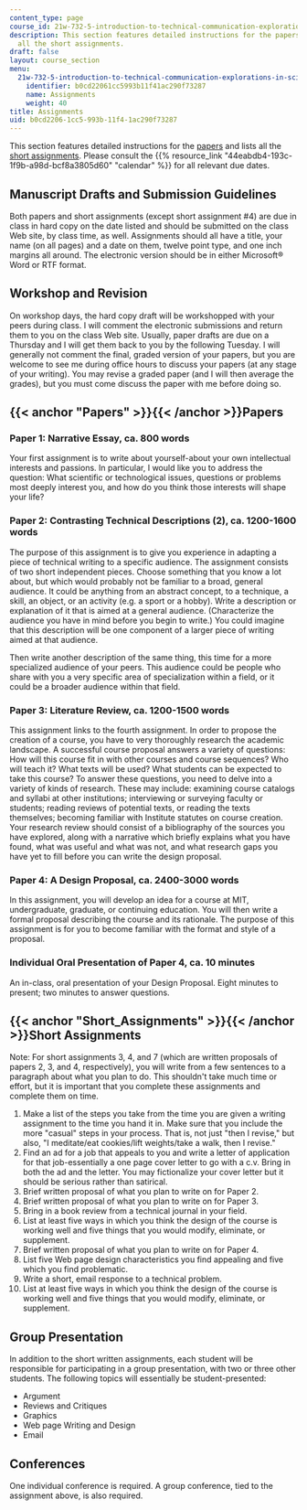 ```yaml
---
content_type: page
course_id: 21w-732-5-introduction-to-technical-communication-explorations-in-scientific-and-technical-writing-fall-2006
description: This section features detailed instructions for the papers and lists
  all the short assignments.
draft: false
layout: course_section
menu:
  21w-732-5-introduction-to-technical-communication-explorations-in-scientific-and-technical-writing-fall-2006:
    identifier: b0cd22061cc5993b11f41ac290f73287
    name: Assignments
    weight: 40
title: Assignments
uid: b0cd2206-1cc5-993b-11f4-1ac290f73287
---
```

This section features detailed instructions for the [papers](#Papers) and lists all the [short assignments](#Short_Assignments). Please consult the {{% resource_link "44eabdb4-193c-1f9b-a98d-bcf8a3805d60" "calendar" %}} for all relevant due dates. 

## Manuscript Drafts and Submission Guidelines

Both papers and short assignments (except short assignment #4) are due in class in hard copy on the date listed and should be submitted on the class Web site, by class time, as well. Assignments should all have a title, your name (on all pages) and a date on them, twelve point type, and one inch margins all around. The electronic version should be in either Microsoft® Word or RTF format.

## Workshop and Revision

On workshop days, the hard copy draft will be workshopped with your peers during class. I will comment the electronic submissions and return them to you on the class Web site. Usually, paper drafts are due on a Thursday and I will get them back to you by the following Tuesday. I will generally not comment the final, graded version of your papers, but you are welcome to see me during office hours to discuss your papers (at any stage of your writing). You may revise a graded paper (and I will then average the grades), but you must come discuss the paper with me before doing so.

## {{< anchor "Papers" >}}{{< /anchor >}}Papers

### Paper 1: Narrative Essay, ca. 800 words

Your first assignment is to write about yourself-about your own intellectual interests and passions. In particular, I would like you to address the question: What scientific or technological issues, questions or problems most deeply interest you, and how do you think those interests will shape your life?

### Paper 2: Contrasting Technical Descriptions (2), ca. 1200-1600 words

The purpose of this assignment is to give you experience in adapting a piece of technical writing to a specific audience. The assignment consists of two short independent pieces. Choose something that you know a lot about, but which would probably not be familiar to a broad, general audience. It could be anything from an abstract concept, to a technique, a skill, an object, or an activity (e.g. a sport or a hobby). Write a description or explanation of it that is aimed at a general audience. (Characterize the audience you have in mind before you begin to write.) You could imagine that this description will be one component of a larger piece of writing aimed at that audience.

Then write another description of the same thing, this time for a more specialized audience of your peers. This audience could be people who share with you a very specific area of specialization within a field, or it could be a broader audience within that field.

### Paper 3: Literature Review, ca. 1200-1500 words

This assignment links to the fourth assignment. In order to propose the creation of a course, you have to very thoroughly research the academic landscape. A successful course proposal answers a variety of questions: How will this course fit in with other courses and course sequences? Who will teach it? What texts will be used? What students can be expected to take this course? To answer these questions, you need to delve into a variety of kinds of research. These may include: examining course catalogs and syllabi at other institutions; interviewing or surveying faculty or students; reading reviews of potential texts, or reading the texts themselves; becoming familiar with Institute statutes on course creation. Your research review should consist of a bibliography of the sources you have explored, along with a narrative which briefly explains what you have found, what was useful and what was not, and what research gaps you have yet to fill before you can write the design proposal.

### Paper 4: A Design Proposal, ca. 2400-3000 words

In this assignment, you will develop an idea for a course at MIT, undergraduate, graduate, or continuing education. You will then write a formal proposal describing the course and its rationale. The purpose of this assignment is for you to become familiar with the format and style of a proposal.

### Individual Oral Presentation of Paper 4, ca. 10 minutes

An in-class, oral presentation of your Design Proposal. Eight minutes to present; two minutes to answer questions.

## {{< anchor "Short_Assignments" >}}{{< /anchor >}}Short Assignments

Note: For short assignments 3, 4, and 7 (which are written proposals of papers 2, 3, and 4, respectively), you will write from a few sentences to a paragraph about what you plan to do. This shouldn't take much time or effort, but it is important that you complete these assignments and complete them on time.

1. Make a list of the steps you take from the time you are given a writing assignment to the time you hand it in. Make sure that you include the more "casual" steps in your process. That is, not just "then I revise," but also, "I meditate/eat cookies/lift weights/take a walk, then I revise."
2. Find an ad for a job that appeals to you and write a letter of application for that job-essentially a one page cover letter to go with a c.v. Bring in both the ad and the letter. You may fictionalize your cover letter but it should be serious rather than satirical.
3. Brief written proposal of what you plan to write on for Paper 2.
4. Brief written proposal of what you plan to write on for Paper 3.
5. Bring in a book review from a technical journal in your field.
6. List at least five ways in which you think the design of the course is working well and five things that you would modify, eliminate, or supplement.
7. Brief written proposal of what you plan to write on for Paper 4.
8. List five Web page design characteristics you find appealing and five which you find problematic.
9. Write a short, email response to a technical problem.
10. List at least five ways in which you think the design of the course is working well and five things that you would modify, eliminate, or supplement.

## Group Presentation

In addition to the short written assignments, each student will be responsible for participating in a group presentation, with two or three other students. The following topics will essentially be student-presented:

- Argument
- Reviews and Critiques
- Graphics
- Web page Writing and Design
- Email

## Conferences

One individual conference is required. A group conference, tied to the assignment above, is also required.
